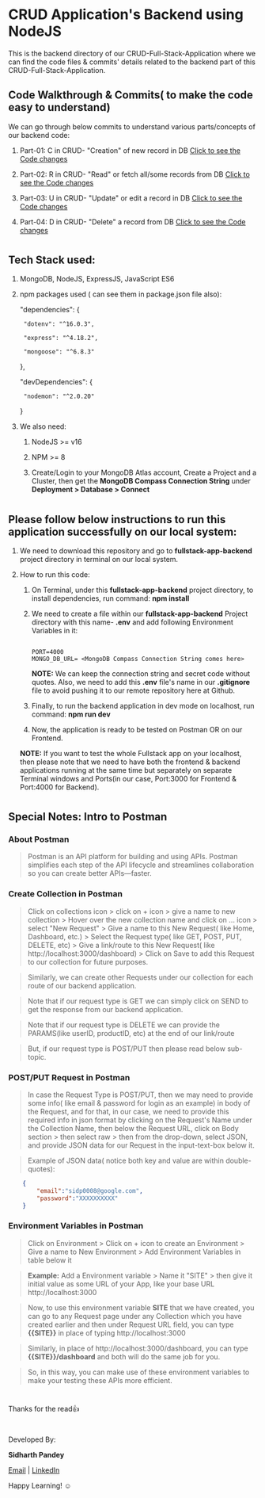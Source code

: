 # **CRUD Application's Backend using NodeJS**

This is the backend directory of our CRUD-Full-Stack-Application where we can find the code files & commits' details related to the backend part of this CRUD-Full-Stack-Application.

## **Code Walkthrough & Commits( to make the code easy to understand)**

We can go through below commits to understand various parts/concepts of our backend code:

1. Part-01: C in CRUD- "Creation" of new record in DB [Click to see the Code changes](https://github.com/SidP919/MERN-Practice-Project-01-CRUD_Full-Stack_App/commit/1a94c934077fdb3d1656499154bc7e13007ae673)

1. Part-02: R in CRUD- "Read" or fetch all/some records from DB [Click to see the Code changes](https://github.com/SidP919/MERN-Practice-Project-01-CRUD_Full-Stack_App/commit/3cbd72b801eb7d18d71e71c1426e19f1cf156190)

1. Part-03: U in CRUD- "Update" or edit a record in DB [Click to see the Code changes](https://github.com/SidP919/MERN-Practice-Project-01-CRUD_Full-Stack_App/commit/c0c4bf79445b4efb586b0171c9ed096f4fbd39ff)

1. Part-04: D in CRUD- "Delete" a record from DB [Click to see the Code changes](https://github.com/SidP919/MERN-Practice-Project-01-CRUD_Full-Stack_App/commit/3e24f9bb83e0647cf313fc7b8f8252410178746f)

#

## **Tech Stack used:**

1. MongoDB, NodeJS, ExpressJS, JavaScript ES6

1. npm packages used ( can see them in package.json file also): 

    "dependencies": {

        "dotenv": "^16.0.3",

        "express": "^4.18.2",

        "mongoose": "^6.8.3"

    },

    "devDependencies": {

        "nodemon": "^2.0.20"

    }

1. We also need:
    
    1. NodeJS >= v16

    1. NPM >= 8

    1. Create/Login to your MongoDB Atlas account, Create a Project and a Cluster, then get the **MongoDB Compass Connection String** under **Deployment > Database > Connect** 

#

## **Please follow below instructions to run this application successfully on our local system:**

1.  We need to download this repository and go to **fullstack-app-backend** project directory in terminal on our local system.

1.  How to run this code:

    1. On Terminal, under this **fullstack-app-backend** project directory, to install dependencies, run command: **npm install**

    1. We need to create a file within our **fullstack-app-backend** Project directory with this name- **.env** and add following Environment Variables in it:
        ```
        
        PORT=4000
        MONGO_DB_URL= <MongoDB Compass Connection String comes here>

        ```
        **NOTE:** We can keep the connection string and secret code without quotes. Also, we need to add this **.env** file's name in our **.gitignore** file to avoid pushing it to our remote repository here at Github.

    1. Finally, to run the backend application in dev mode on localhost, run command: **npm run dev**

    1. Now, the application is ready to be tested on Postman OR on our Frontend.

    **NOTE:** If you want to test the whole Fullstack app on your localhost, then please note that we need to have both the frontend & backend applications running at the same time but separately on separate Terminal windows and Ports(in our case, Port:3000 for Frontend & Port:4000 for Backend).

#  

## Special Notes: **Intro to Postman**

### **About Postman** 
    
   > Postman is an API platform for building and using APIs. Postman simplifies each step of the API lifecycle and streamlines collaboration so you can create better APIs—faster.

### **Create Collection in Postman**

   > Click on collections icon > click on + icon > give a name to new collection > Hover over the new collection name and click on ... icon > select "New Request" > Give a name to this New Request( like Home, Dashboard, etc.) > Select the Request type( like GET, POST, PUT, DELETE, etc) > Give a link/route to this New Request( like http://localhost:3000/dashboard) > Click on Save to add this Request to our collection for future purposes. 

    
   > Similarly, we can create other Requests under our collection for each route of our backend application.
    
   > Note that if our request type is GET we can simply click on SEND to get the response from our backend application. 
   
   > Note that if our request type is DELETE we can provide the PARAMS(like userID, productID, etc) at the end of our link/route 

   > But, if our request type is POST/PUT then please read below sub-topic.

### **POST/PUT Request in Postman**

   > In case the Request Type is POST/PUT, then we may need to provide some info( like email & password for login as an example) in body of the Request, and for that, in our case, we need to provide this required info in json format by clicking on the Request's Name under the Collection Name, then below the Request URL, click on Body section > then select raw > then from the drop-down, select JSON, and provide JSON data for our Request in the input-text-box below it. 

   > Example of JSON data( notice both key and value are within double-quotes):
   
```JSON
    {
        "email":"sidp0008@google.com",
        "password":"XXXXXXXXXX"
    }
```

### **Environment Variables in Postman**

   > Click on Environment > Click on + icon to create an Environment > Give a name to New Environment > Add Environment Variables in table below it

   >**Example:**
    Add a Environment variable > Name it "SITE" > then give it initial value as some URL of your App, like your base URL http://localhost:3000

   > Now, to use this environment variable **SITE** that we have created, you can go to any Request page under any Collection which you have created earlier and then under Request URL field, you can type **{{SITE}}** in place of typing http://localhost:3000 
   
   > Similarly, in place of http://localhost:3000/dashboard, you can type **{{SITE}}/dashboard** and both will do the same job for you.

   > So, in this way, you can make use of these environment variables to make your testing these APIs more efficient.

#

Thanks for the read👍

#

Developed By:

**Sidharth Pandey**

[Email](mailto:Sidp0008@gmail.com) | [LinkedIn](https://linkedin.com/in/sidp919)


Happy Learning! ☺️